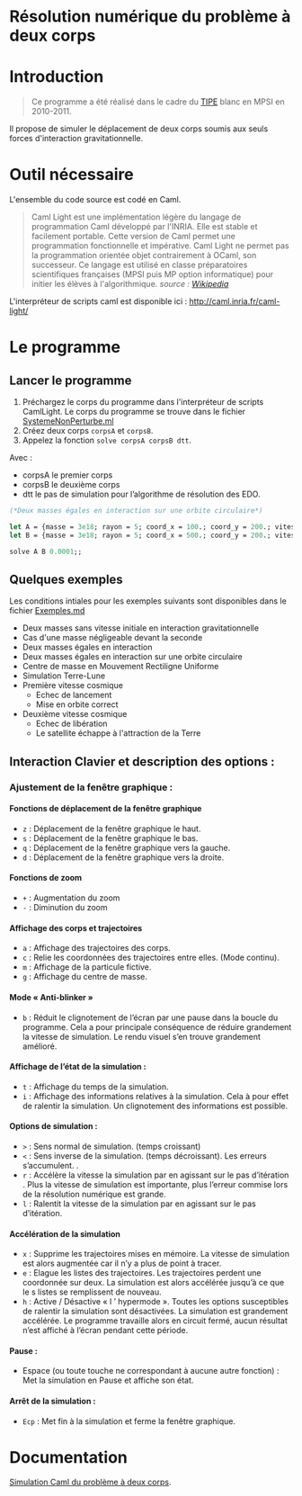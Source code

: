 Résolution numérique du problème à deux corps
====

# Introduction

> Ce programme a été réalisé dans le cadre du [TIPE](https://fr.wikipedia.org/wiki/Travail_d%27initiative_personnelle_encadr%C3%A9) blanc en MPSI en 2010-2011.

Il propose de simuler le déplacement de deux corps soumis aux seuls forces d'interaction gravitationnelle.

# Outil nécessaire
L'ensemble du code source est codé en Caml. 
> Caml Light est une implémentation légère du langage de programmation Caml développé par l'INRIA. Elle est stable et facilement portable. Cette version de Caml permet une programmation fonctionnelle et impérative. Caml Light ne permet pas la programmation orientée objet contrairement à OCaml, son successeur.
> Ce langage est utilisé en classe préparatoires scientifiques françaises (MPSI puis MP option informatique) pour initier les élèves à l'algorithmique.
*source : [Wikipedia](https://fr.wikipedia.org/wiki/Caml_Light)*

L'interpréteur de scripts caml est disponible ici : http://caml.inria.fr/caml-light/

# Le programme
## Lancer le programme
1. Préchargez le corps du programme dans l'interpréteur de scripts CamlLight.
Le corps du programme se trouve dans le fichier [SystemeNonPerturbe.ml](SystemeNonPerturbe.ml)
2. Créez deux corps `corpsA` et `corpsB`.
3. Appelez la fonction `solve corpsA corpsB dtt`.

Avec : 
 - corpsA le premier corps
 - corpsB le deuxième corps
 - dtt le pas de simulation pour l’algorithme de résolution des EDO.

```OCaml
(*Deux masses égales en interaction sur une orbite circulaire*)

let A = {masse = 3e18; rayon = 5; coord_x = 100.; coord_y = 200.; vitesse_x = 0.;  vitesse_y = -500. };;
let B = {masse = 3e18; rayon = 5; coord_x = 500.; coord_y = 200.; vitesse_x = 0.; vitesse_y = 500.};;

solve A B 0.0001;;
```

## Quelques exemples

Les conditions intiales pour les exemples suivants sont disponibles dans le fichier [Exemples.md](Exemples.md)

- Deux masses sans vitesse initiale en interaction gravitationnelle
- Cas d'une masse négligeable devant la seconde
- Deux masses égales en interaction
- Deux masses égales en interaction sur une orbite circulaire
- Centre de masse en Mouvement Rectiligne Uniforme
- Simulation Terre-Lune
- Première vitesse cosmique
    - Echec de lancement
    - Mise en orbite correct
- Deuxième vitesse cosmique
    - Echec de libération
    - Le satellite échappe à l'attraction de la Terre

## Interaction Clavier et description des options :

### Ajustement de la fenêtre graphique :

#### Fonctions de déplacement de la fenêtre graphique
- `z` :   Déplacement de la fenêtre graphique le haut.
- `s` :   Déplacement de la fenêtre graphique le bas.
- `q` :   Déplacement de la fenêtre graphique vers la gauche.
- `d` :   Déplacement de la fenêtre graphique vers la droite.

#### Fonctions de zoom
- `+` : Augmentation du zoom
- `-` : Diminution du zoom

#### Affichage des corps et trajectoires
- `a` : Affichage des trajectoires des corps.
- `c` : Relie les coordonnées des trajectoires entre elles. (Mode continu).
- `m` : Affichage de la particule fictive.
- `g` : Affichage du centre de masse.

#### Mode « Anti-blinker »
- `b` : Réduit le clignotement de l’écran par une pause dans la boucle du programme. Cela a pour principale conséquence de réduire grandement la vitesse de simulation. Le rendu visuel s’en trouve grandement amélioré. 

#### Affichage de l’état de la simulation :
- `t` : Affichage du temps de la simulation.
- `i` : Affichage des informations relatives à la simulation. Cela à pour effet de ralentir la simulation. Un clignotement des informations est possible.

#### Options de simulation :
- `>` : Sens normal de simulation. (temps croissant)    
- `<` : Sens inverse de la simulation. (temps décroissant). Les erreurs s’accumulent.          .
- `r` : Accélère la vitesse la simulation par   en agissant sur le pas d’itération . Plus la vitesse de simulation est importante, plus l’erreur commise lors de la résolution numérique est grande.
- `l` : Ralentit la vitesse de la simulation par  en agissant sur le pas d’itération.

#### Accélération de la simulation
- `x` : Supprime les trajectoires mises en mémoire. La vitesse de simulation est alors
augmentée car il n’y a plus de point à tracer.
- `e` : Elague les listes des trajectoires. Les trajectoires perdent une coordonnée sur deux.
La simulation est alors accélérée jusqu’à ce que le s listes se remplissent de nouveau.
- `h` : Active / Désactive « l ’ hypermode ». Toutes les options susceptibles de ralentir la simulation sont désactivées. La simulation est grandement accélérée. Le programme travaille alors en circuit fermé, aucun résultat n’est affiché à l’écran pendant cette période.

#### Pause :
- Espace (ou toute touche ne correspondant à aucune autre fonction) : Met la simulation en Pause et affiche son état.

#### Arrêt de la simulation :
- `Ecp` : Met fin à la simulation et ferme la fenêtre graphique.

# Documentation

[Simulation Caml du problème à deux corps](Two-Body-problem.pdf).
